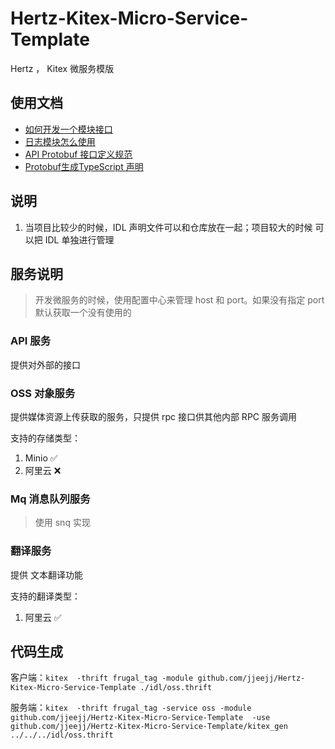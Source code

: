 # Hertz-Kitex-Micro-Service-Template

Hertz ， Kitex 微服务模版

## 使用文档

* [如何开发一个模块接口](./docs/如何开发一个模块接口.md)
* [日志模块怎么使用](./docs/日志模块怎么使用.md)
* [API Protobuf 接口定义规范](./docs/API%20Protobuf%20接口定义规范.md)
* [Protobuf生成TypeScript 声明](./docs/Protobuf生成TypeScript%20声明.md)


## 说明

1. 当项目比较少的时候，IDL 声明文件可以和仓库放在一起；项目较大的时候 可以把 IDL 单独进行管理

## 服务说明

> 开发微服务的时候，使用配置中心来管理 host 和 port。如果没有指定 port 默认获取一个没有使用的

### API 服务

提供对外部的接口

### OSS 对象服务

提供媒体资源上传获取的服务，只提供 rpc 接口供其他内部 RPC 服务调用

支持的存储类型：
1. Minio  ✅
2. 阿里云  ❌

### Mq 消息队列服务

> 使用 snq 实现

### 翻译服务

提供 文本翻译功能

支持的翻译类型：
1. 阿里云  ✅

## 代码生成

客户端：`kitex  -thrift frugal_tag -module github.com/jjeejj/Hertz-Kitex-Micro-Service-Template ./idl/oss.thrift`

服务端：`kitex  -thrift frugal_tag -service oss -module github.com/jjeejj/Hertz-Kitex-Micro-Service-Template  -use github.com/jjeejj/Hertz-Kitex-Micro-Service-Template/kitex_gen ../../../idl/oss.thrift`

